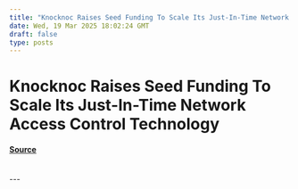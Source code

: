 ```yaml
---
title: "Knocknoc Raises Seed Funding To Scale Its Just-In-Time Network Access Control Technology"
date: Wed, 19 Mar 2025 18:02:24 GMT
draft: false
type: posts
---
```

# Knocknoc Raises Seed Funding To Scale Its Just-In-Time Network Access Control Technology









#### [Source](https://hackernoon.com/knocknoc-raises-seed-funding-to-scale-its-just-in-time-network-access-control-technology?source=rss)

<br/>
---
